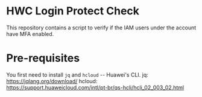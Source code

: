 # HWC Login Protect Check
This repository contains a script to verify if the IAM users under the account have MFA enabled.

# Pre-requisites
You first need to install `jq` and `hcloud` -- Huawei's CLI.
jq: https://jqlang.org/download/
hcloud: https://support.huaweicloud.com/intl/pt-br/qs-hcli/hcli_02_003_02.html  
